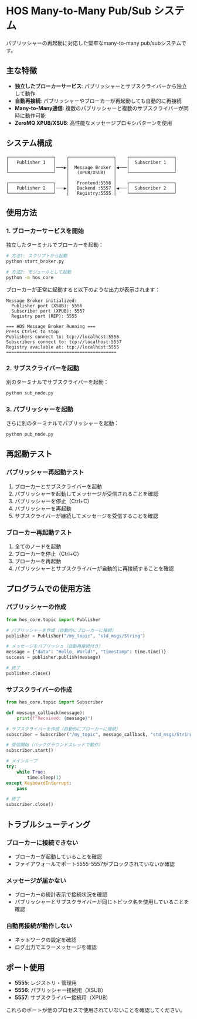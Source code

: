 # HOS Many-to-Many Pub/Sub システム

パブリッシャーの再起動に対応した堅牢なmany-to-many pub/subシステムです。

## 主な特徴

- **独立したブローカーサービス**: パブリッシャーとサブスクライバーから独立して動作
- **自動再接続**: パブリッシャーやブローカーが再起動しても自動的に再接続
- **Many-to-Many通信**: 複数のパブリッシャーと複数のサブスクライバーが同時に動作可能
- **ZeroMQ XPUB/XSUB**: 高性能なメッセージプロキシパターンを使用

## システム構成

```
┌─────────────────┐    ┌─────────────────┐    ┌─────────────────┐
│   Publisher 1   │    │                 │    │  Subscriber 1   │
│                 │───▶│  Message Broker │◀───│                 │
└─────────────────┘    │   (XPUB/XSUB)   │    └─────────────────┘
                       │                 │    
┌─────────────────┐    │   Frontend:5556 │    ┌─────────────────┐
│   Publisher 2   │───▶│   Backend :5557 │◀───│  Subscriber 2   │
└─────────────────┘    │   Registry:5555 │    └─────────────────┘
```

## 使用方法

### 1. ブローカーサービスを開始

独立したターミナルでブローカーを起動：

```bash
# 方法1: スクリプトから起動
python start_broker.py

# 方法2: モジュールとして起動  
python -m hos_core
```

ブローカーが正常に起動すると以下のような出力が表示されます：

```
Message Broker initialized:
  Publisher port (XSUB): 5556
  Subscriber port (XPUB): 5557
  Registry port (REP): 5555

=== HOS Message Broker Running ===
Press Ctrl+C to stop
Publishers connect to: tcp://localhost:5556
Subscribers connect to: tcp://localhost:5557
Registry available at: tcp://localhost:5555
==========================================
```

### 2. サブスクライバーを起動

別のターミナルでサブスクライバーを起動：

```bash
python sub_node.py
```

### 3. パブリッシャーを起動

さらに別のターミナルでパブリッシャーを起動：

```bash
python pub_node.py
```

## 再起動テスト

### パブリッシャー再起動テスト

1. ブローカーとサブスクライバーを起動
2. パブリッシャーを起動してメッセージが受信されることを確認
3. パブリッシャーを停止（Ctrl+C）
4. パブリッシャーを再起動
5. サブスクライバーが継続してメッセージを受信することを確認

### ブローカー再起動テスト

1. 全てのノードを起動
2. ブローカーを停止（Ctrl+C）
3. ブローカーを再起動
4. パブリッシャーとサブスクライバーが自動的に再接続することを確認

## プログラムでの使用方法

### パブリッシャーの作成

```python
from hos_core.topic import Publisher

# パブリッシャーを作成（自動的にブローカーに接続）
publisher = Publisher("/my_topic", "std_msgs/String")

# メッセージをパブリッシュ（自動再接続付き）
message = {"data": "Hello, World!", "timestamp": time.time()}
success = publisher.publish(message)

# 終了
publisher.close()
```

### サブスクライバーの作成

```python
from hos_core.topic import Subscriber

def message_callback(message):
    print(f"Received: {message}")

# サブスクライバーを作成（自動的にブローカーに接続）
subscriber = Subscriber("/my_topic", message_callback, "std_msgs/String")

# 受信開始（バックグラウンドスレッドで動作）
subscriber.start()

# メインループ
try:
    while True:
        time.sleep(1)
except KeyboardInterrupt:
    pass

# 終了
subscriber.close()
```

## トラブルシューティング

### ブローカーに接続できない

- ブローカーが起動していることを確認
- ファイアウォールでポート5555-5557がブロックされていないか確認

### メッセージが届かない

- ブローカーの統計表示で接続状況を確認
- パブリッシャーとサブスクライバーが同じトピック名を使用していることを確認

### 自動再接続が動作しない

- ネットワークの設定を確認
- ログ出力でエラーメッセージを確認

## ポート使用

- **5555**: レジストリ・管理用
- **5556**: パブリッシャー接続用（XSUB）
- **5557**: サブスクライバー接続用（XPUB）

これらのポートが他のプロセスで使用されていないことを確認してください。
